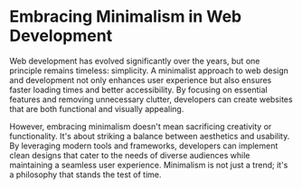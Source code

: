 # Embracing Minimalism in Web Development

Web development has evolved significantly over the years, but one principle remains timeless: simplicity. A minimalist approach to web design and development not only enhances user experience but also ensures faster loading times and better accessibility. By focusing on essential features and removing unnecessary clutter, developers can create websites that are both functional and visually appealing.

However, embracing minimalism doesn't mean sacrificing creativity or functionality. It's about striking a balance between aesthetics and usability. By leveraging modern tools and frameworks, developers can implement clean designs that cater to the needs of diverse audiences while maintaining a seamless user experience. Minimalism is not just a trend; it's a philosophy that stands the test of time.
